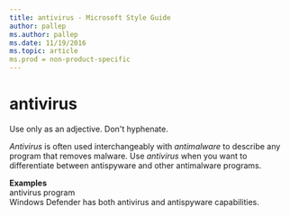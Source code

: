 ```yaml
---
title: antivirus - Microsoft Style Guide
author: pallep
ms.author: pallep
ms.date: 11/19/2016
ms.topic: article
ms.prod = non-product-specific
---
```


# antivirus

Use only as an adjective. Don't hyphenate. 

*Antivirus* is often used interchangeably with *antimalware* to describe any program that removes malware. Use *antivirus* when you want to differentiate between antispyware and other antimalware programs.

**Examples**  
antivirus program  
Windows Defender has both antivirus and antispyware capabilities. 
